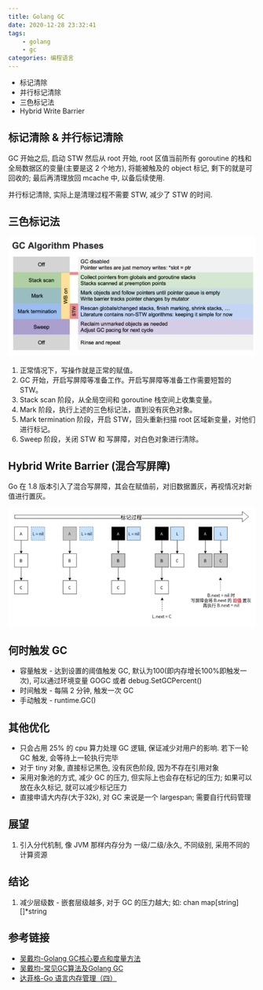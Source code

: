 ```yaml
---
title: Golang GC
date: 2020-12-28 23:32:41
tags:
    - golang
    - gc
categories: 编程语言
---
```


- 标记清除
- 并行标记清除
- 三色标记法
- Hybrid Write Barrier

<!-- more -->

## 标记清除 & 并行标记清除

GC 开始之后, 启动 STW 然后从 root 开始,  root 区值当前所有 goroutine 的栈和全局数据区的变量(主要是这 2 个地方), 将能被触及的 object 标记, 剩下的就是可回收的; 最后再清理放回 mcache 中, 以备后续使用.

并行标记清除, 实际上是清理过程不需要 STW, 减少了 STW 的时间.

## 三色标记法

![gc-algorithm](../img/gc_algorithm.png)

1. 正常情况下，写操作就是正常的赋值。
2. GC 开始，开启写屏障等准备工作。开启写屏障等准备工作需要短暂的 STW。
3. Stack scan 阶段，从全局空间和 goroutine 栈空间上收集变量。
4. Mark 阶段，执行上述的三色标记法，直到没有灰色对象。
5. Mark termination 阶段，开启 STW，回头重新扫描 root 区域新变量，对他们进行标记。
6. Sweep 阶段，关闭 STW 和 写屏障，对白色对象进行清除。

## Hybrid Write Barrier (混合写屏障)

Go 在 1.8 版本引入了混合写屏障，其会在赋值前，对旧数据置灰，再视情况对新值进行置灰。

![gc-hybrid](../img/gc-hyber.png)

## 何时触发 GC

- 容量触发 - 达到设置的阈值触发 GC, 默认为100(即内存增长100%即触发一次), 可以通过环境变量 GOGC 或者 debug.SetGCPercent()
- 时间触发 - 每隔 2 分钟, 触发一次 GC
- 手动触发 - runtime.GC()

## 其他优化

- 只会占用 25% 的 cpu 算力处理 GC 逻辑, 保证减少对用户的影响. 若下一轮 GC 触发, 会等待上一轮执行完毕
- 对于 tiny 对象, 直接标记黑色, 没有灰色阶段, 因为不存在引用对象
- 采用对象池的方式, 减少 GC 的压力, 但实际上也会存在标记的压力; 如果可以放在永久标记, 就可以减少标记压力
- 直接申请大内存(大于32k), 对 GC 来说是一个 largespan; 需要自行代码管理

## 展望

1. 引入分代机制, 像 JVM 那样内存分为 一级/二级/永久, 不同级别, 采用不同的计算资源

## 结论

1. 减少层级数 - 嵌套层级越多, 对于 GC 的压力越大; 如: chan map[string][]*string

## 参考链接

- [吴戴均-Golang GC核心要点和度量方法](https://wudaijun.com/2020/01/go-gc-keypoint-and-monitor/)
- [吴戴均-常见GC算法及Golang GC](https://wudaijun.com/2017/12/gc-study/)
- [达菲格-Go 语言内存管理（四）](https://www.jianshu.com/p/0083a90a8f7e)